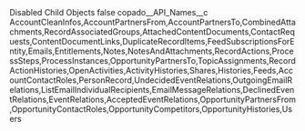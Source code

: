 <?xml version="1.0" encoding="UTF-8"?>
<CustomMetadata xmlns="http://soap.sforce.com/2006/04/metadata" xmlns:xsi="http://www.w3.org/2001/XMLSchema-instance" xmlns:xsd="http://www.w3.org/2001/XMLSchema">
    <label>Disabled Child Objects</label>
    <protected>false</protected>
    <values>
        <field>copado__API_Names__c</field>
        <value xsi:type="xsd:string">AccountCleanInfos,AccountPartnersFrom,AccountPartnersTo,CombinedAttachments,RecordAssociatedGroups,AttachedContentDocuments,ContactRequests,ContentDocumentLinks,DuplicateRecordItems,FeedSubscriptionsForEntity,Emails,Entitlements,Notes,NotesAndAttachments,RecordActions,ProcessSteps,ProcessInstances,OpportunityPartnersTo,TopicAssignments,RecordActionHistories,OpenActivities,ActivityHistories,Shares,Histories,Feeds,AccountContactRoles,PersonRecord,UndecidedEventRelations,OutgoingEmailRelations,ListEmailIndividualRecipients,EmailMessageRelations,DeclinedEventRelations,EventRelations,AcceptedEventRelations,OpportunityPartnersFrom,OpportunityContactRoles,OpportunityCompetitors,OpportunityHistories,Users</value>
    </values>
</CustomMetadata>
